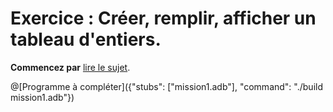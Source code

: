 # Exercice : Créer, remplir, afficher un tableau d'entiers.

**Commencez par** [lire le sujet](http://wwwperso.insa-toulouse.fr/~lebotlan/Y/Ada-S2/exo-base-tab.html).

@[Programme à compléter]({"stubs": ["mission1.adb"], "command": "./build mission1.adb"})
